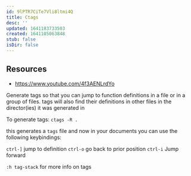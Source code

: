 ```yaml
---
id: 9lPTR7CiTe7Vli8ltmi4Q
title: Ctags
desc: ''
updated: 1641183733503
created: 1641105063848
stub: false
isDir: false
---
```


## Resources

- <https://www.youtube.com/4f3AENLrdYo>

Generate tags so that you can jump to function definitions
in a file or in a group of files. tags will also find their
definitions in other files in the director(ies) it was generated in

To generate tags: `ctags -R .`

this generates a `tags` file and now in your documents you can use
the following keybindings:

`ctrl-]` jump to definition
`ctrl-o` go back to prior position
`ctrl-i` Jump forward

`:h tag-stack` for more info on tags
